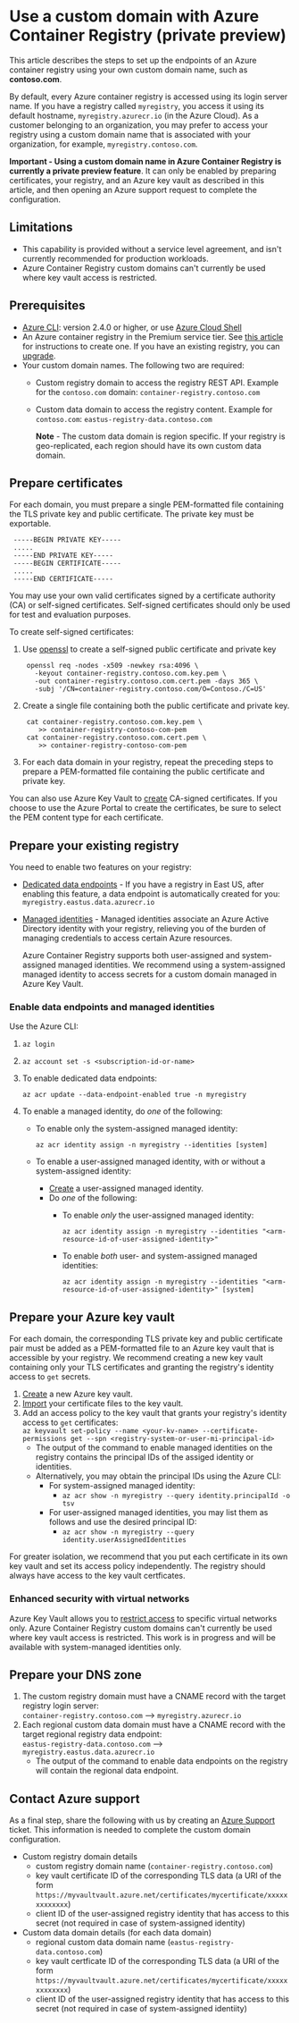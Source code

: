 # Use a custom domain with Azure Container Registry (private preview)

This article describes the steps to set up the endpoints of an Azure container registry using your own custom domain name, such as **contoso.com**.

By default, every Azure container registry is accessed using its login server name. If you have a registry called `myregistry`, you access it using its default hostname, `myregistry.azurecr.io` (in the Azure Cloud). As a customer belonging to an organization, you may prefer to access your registry using a custom domain name that is associated with your organization, for example, `myregistry.contoso.com`.

**Important - Using a custom domain name in Azure Container Registry is currently a private preview feature**. It can only be enabled by preparing certificates, your registry, and an Azure key vault as described in this article, and then opening an Azure support request to complete the configuration. 

## Limitations

* This capability is provided without a service level agreement, and isn't currently recommended for production workloads.
* Azure Container Registry custom domains can't currently be used where key vault access is restricted. 

## Prerequisites
- [Azure CLI](https://docs.microsoft.com/cli/azure/): version 2.4.0 or higher, or use [Azure Cloud Shell](https://docs.microsoft.com/azure/cloud-shell/overview)
- An Azure container registry in the Premium service tier. See [this article](https://docs.microsoft.com/azure/container-registry/container-registry-get-started-azure-cli) for instructions to create one. If you have an existing registry, you can [upgrade](https://docs.microsoft.com/azure/container-registry/container-registry-skus#changing-tiers).
- Your custom domain names. The following two are required:
  - Custom registry domain to access the registry REST API. Example for the `contoso.com` domain: `container-registry.contoso.com` 
  - Custom data domain to access the registry content. Example for `contoso.com`: `eastus-registry-data.contoso.com`

      **Note** - The custom data domain is region specific. If your registry is geo-replicated, each region should have its own custom data domain.

## Prepare certificates
  
For each domain, you must prepare a single PEM-formatted file containing the TLS private key and public certificate. The private key must be exportable.

 ```
  -----BEGIN PRIVATE KEY-----  
  .....  
  -----END PRIVATE KEY-----  
  -----BEGIN CERTIFICATE-----  
  .....  
  -----END CERTIFICATE-----
  ```

You may use your own valid certificates signed by a certificate authority (CA) or self-signed certificates. Self-signed certificates should only be used for test and evaluation purposes.
  
To create self-signed certificates:
1. Use [openssl](https://github.com/openssl/openssl) to create a self-signed public certificate and private key

   ```shell
    openssl req -nodes -x509 -newkey rsa:4096 \
      -keyout container-registry.contoso.com.key.pem \
      -out container-registry.contoso.com.cert.pem -days 365 \
      -subj '/CN=container-registry.contoso.com/O=Contoso./C=US'
   ```

2. Create a single file containing both the public certificate and private key.
   ```shell
    cat container-registry.contoso.com.key.pem \
       >> container-registry-contoso-com-pem
    cat container-registry.contoso.com.cert.pem \
       >> container-registry-contoso-com-pem
    ```
  3. For each data domain in your registry, repeat the preceding steps to prepare a PEM-formatted file containing the public certificate and private key.
  
You can also use Azure Key Vault to [create](https://docs.microsoft.com/azure/key-vault/certificate-scenarios) CA-signed certificates. If you choose to use the Azure Portal to create the certificates, be sure to select the PEM content type for each certificate.
 
## Prepare your existing registry

You need to enable two features on your registry:
- [Dedicated data endpoints](https://docs.microsoft.com/azure/container-registry/container-registry-firewall-access-rules#enable-dedicated-data-endpoints) -  If you have a registry in East US, after enabling this feature, a data endpoint is automatically created for you: `myregistry.eastus.data.azurecr.io`
  
- [Managed identities](https://docs.microsoft.com/azure/active-directory/managed-identities-azure-resources/overview) - Managed identities associate an Azure Active Directory identity with your registry, relieving you of the burden of managing credentials to access certain Azure resources.
 
  Azure Container Registry supports both user-assigned and system-assigned managed identities. We recommend using a system-assigned managed identity to access secrets for a custom domain managed in Azure Key Vault.

### Enable data endpoints and managed identities

Use the Azure CLI:
1. `az login`
2. `az account set -s <subscription-id-or-name> `
3. To enable dedicated data endpoints:

   `az acr update --data-endpoint-enabled true -n myregistry`
1.  To enable a managed identity, do _one_ of the following:
    - To enable only the system-assigned managed identity: 
    
      `az acr identity assign -n myregistry --identities [system]`
    - To enable a user-assigned managed identity, with or without a system-assigned identity: 
      - [Create](https://docs.microsoft.com/azure/active-directory/managed-identities-azure-resources/how-to-manage-ua-identity-portal) a user-assigned managed identity.
      - Do _one_ of the following:
        - To enable _only_ the user-assigned managed identity:
        
          `az acr identity assign -n myregistry --identities "<arm-resource-id-of-user-assigned-identity>"`
        - To enable _both_ user- and system-assigned managed identities:
         
          `az acr identity assign -n myregistry --identities "<arm-resource-id-of-user-assigned-identity>" [system]`

## Prepare your Azure key vault

For each domain, the corresponding TLS private key and public certificate pair must be added as a PEM-formatted file to an Azure key vault that is accessible by your registry. We recommend creating a new key vault containing only your TLS certificates and granting the registry's identity access to `get` secrets.
1. [Create](https://docs.microsoft.com/azure/key-vault/) a new Azure key vault.
2. [Import](https://docs.microsoft.com/en-us/azure/key-vault/certificates/tutorial-import-certificate) your certificate files to the key vault.
3. Add an access policy to the key vault that grants your registry's identity access to `get` certificates:\
   `az keyvault set-policy --name <your-kv-name> --certificate-permissions get --spn <registry-system-or-user-mi-principal-id>`
   - The output of the command to enable managed identities on the registry contains the principal IDs of the assiged identity or identities.
   - Alternatively, you may obtain the principal IDs using the Azure CLI:
     - For system-assigned managed identity:
       - `az acr show -n myregistry --query identity.principalId -o tsv`
     - For user-assigned managed identities, you may list them as follows and use the desired principal ID:
       - `az acr show -n myregistry --query identity.userAssignedIdentities`

For greater isolation, we recommend that you put each certificate in its own key vault and set its access policy independently. The registry should always have access to the key vault certficates.

### Enhanced security with virtual networks
Azure Key Vault allows you to [restrict access](https://docs.microsoft.com/azure/key-vault/key-vault-overview-vnet-service-endpoints) to specific virtual networks only. Azure Container Registry custom domains can't currently be used where key vault access is restricted. This work is in progress and will be available with system-managed identities only.
   
## Prepare your DNS zone
1. The custom registry domain must have a CNAME record with the target registry login server:\
   `container-registry.contoso.com` --> `myregistry.azurecr.io`
2. Each regional custom data domain must have a CNAME record with the target regional registry data endpoint:\
   `eastus-registry-data.contoso.com` --> `myregistry.eastus.data.azurecr.io`
   - The output of the command to enable data endpoints on the registry will contain the regional data endpoint.
   
## Contact Azure support
As a final step, share the following with us by creating an [Azure Support](https://azure.microsoft.com/support/create-ticket/) ticket. This information is needed to complete the custom domain configuration.
- Custom registry domain details
  - custom registry domain name (`container-registry.contoso.com`)
  - key vault certificate ID of the corresponding TLS data (a URI of the form `https://myvaultvault.azure.net/certificates/mycertificate/xxxxxxxxxxxxx`)
  - client ID of the user-assigned registry identity that has access to this secret (not required in case of system-assigned identity)
- Custom data domain details (for each data domain)
  - regional custom data domain name (`eastus-registry-data.contoso.com`)
  - key vault certficate ID of the corresponding TLS data (a URI of the form `https://myvaultvault.azure.net/certificates/mycertificate/xxxxxxxxxxxxx`)
  - client ID of the user-assigned registry identity that has access to this secret (not required in case of system-assigned identiity)
